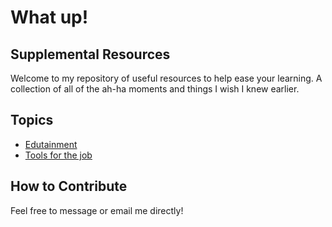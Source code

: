 # What up!

## Supplemental Resources
Welcome to my repository of useful resources to help ease your learning. A collection of all of the ah-ha moments and things I wish I knew earlier.

## Topics
* [Edutainment](/Assets/Edutainment.md)
* [Tools for the job](/Assets/ToolsAndGuides.md)

## How to Contribute
Feel free to message or email me directly!
